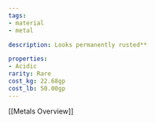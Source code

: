 ```yaml
---
tags:
- material
- metal

description: Looks permanently rusted**

properties:
- Acidic
rarity: Rare
cost_kg: 22.68gp
cost_lb: 50.00gp
---
```

[[Metals Overview]]